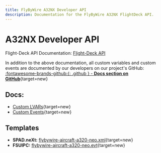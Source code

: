 ```yaml
---
title: FlyByWire A32NX Developer API
description: Documentation for the FlyByWire A32NX FlightDeck API.
---
```


# A32NX Developer API

Flight-Deck API Documentation: [Flight-Deck API](a32nx-flightdeck-api.md)

In addition to the above documentation, all custom variables and custom events are documented by our developers on our project's GitHub: [:fontawesome-brands-github:{: .github } -  **Docs section on GitHub**](https://github.com/flybywiresim/aircraft/tree/master/fbw-a32nx/docs){target=new}

## Docs:

- [Custom LVARs](https://github.com/flybywiresim/aircraft/blob/master/fbw-a32nx/docs/a320-simvars.md){target=new}
- [Custom Events](https://github.com/flybywiresim/aircraft/blob/master/fbw-a32nx/docs/a320-events.md){target=new}

## Templates

- **SPAD.neXt:** [flybywire-aircraft-a320-neo.xml](https://github.com/flybywiresim/aircraft/tree/master/fbw-a32nx/docs/SPAD.neXt){target=new}
- **FSUIPC:** [flybywire-aircraft-a320-neo.evt](https://github.com/flybywiresim/aircraft/tree/master/fbw-a32nx/docs/FSUIPC){target=new}
